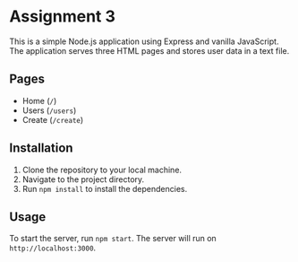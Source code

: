 # Assignment 3

This is a simple Node.js application using Express and vanilla JavaScript. The application serves three HTML pages and stores user data in a text file.

## Pages

- Home (`/`)
- Users (`/users`)
- Create (`/create`)


## Installation

1. Clone the repository to your local machine.
2. Navigate to the project directory.
3. Run `npm install` to install the dependencies.

## Usage

To start the server, run `npm start`. The server will run on `http://localhost:3000`.

